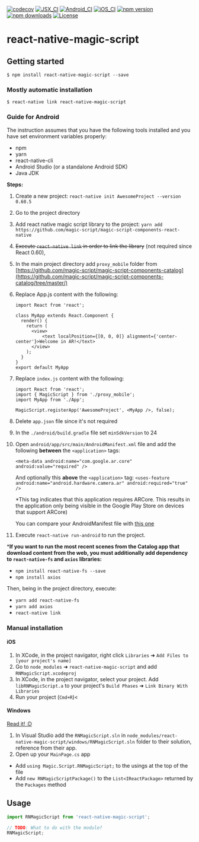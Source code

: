 [![codecov](https://codecov.io/gh/magic-script/magic-script-components-react-native/branch/master/graph/badge.svg?token=gZKfulNJa4)](https://codecov.io/gh/magic-script/magic-script-components-react-native)
[![JSX_CI](https://github.com/magic-script/magic-script-components-react-native/workflows/Unit%20tests%20JavaScript/badge.svg)](https://github.com/magic-script/magic-script-components-react-native/actions)
[![Android_CI](https://github.com/magic-script/magic-script-components-react-native/workflows/Unit%20tests%20Android/badge.svg)](https://github.com/magic-script/magic-script-components-react-native/actions)
[![iOS_CI](https://github.com/magic-script/magic-script-components-react-native/workflows/Unit%20tests%20iOS/badge.svg)](https://github.com/magic-script/magic-script-components-react-native/actions)
[![npm version](https://badge.fury.io/js/magic-script-components-react-native.svg)](https://badge.fury.io/js/magic-script-components-react-native)
[![npm downloads](https://img.shields.io/npm/dt/magic-script-components-react-native.svg)](https://www.npmjs.com/package/magic-script-components-react-native)
[![License](https://img.shields.io/:license-Apache%202.0-blue.svg)](LICENSE)


# react-native-magic-script

## Getting started

`$ npm install react-native-magic-script --save`

### Mostly automatic installation

`$ react-native link react-native-magic-script`


### Guide for Android

The instruction assumes that you have the following tools installed and you have set environment variables properly:
- npm
- yarn
- react-native-cli
- Android Studio (or a standalone Android SDK)
- Java JDK

**Steps:**
1. Create a new project: 
`react-native init AwesomeProject --version 0.60.5`
2. Go to the project directory
3. Add react native magic script library to the project:
	 `yarn add https://github.com/magic-script/magic-script-components-react-native`
4. ~~Execute `react-native link` in order to link the library~~ (not required since React 0.60),
5. In the main project directory add `proxy_mobile` folder from [https://github.com/magic-script/magic-script-components-catalog](https://github.com/magic-script/magic-script-components-catalog/tree/master/)
6. Replace App.js content with the following:
	```
	import React from 'react';

	class MyApp extends React.Component {
	  render() {
	    return (
	      <view>
	          <text localPosition={[0, 0, 0]} alignment={'center-center'}>Welcome in AR!</text>
	      </view>
	    );
	  }
	}
	export default MyApp
	
	```

7. Replace `index.js` content with the following:
	```
	import React from 'react';
	import { MagicScript } from './proxy_mobile';
	import MyApp from './App';

	MagicScript.registerApp('AwesomeProject', <MyApp />, false);
	
	```

8. Delete `app.json` file since it's not required
9. In the `./android/build.gradle` file set `minSdkVersion` to 24
10. Open `android/app/src/main/AndroidManifest.xml` file and add the following **between** the `<application>` tags:

	`<meta-data
    android:name="com.google.ar.core"
    android:value="required" />`

	And optionally this **above** the `<application>` tag:
	`<uses-feature
        android:name="android.hardware.camera.ar"
        android:required="true" />`
        
	*This tag indicates that this application requires ARCore. This results in the application
only being visible in the Google Play Store on devices that support ARCore)

	You can compare your AndroidManifest file with [this one](https://github.com/magic-script/magic-script-components-catalog/blob/master/android/app/src/main/AndroidManifest.xml)

11. Execute `react-native run-android` to run the project.

***If you want to run the most recent scenes from the Catalog app that download content from the web, you must additionally add dependency to `react-native-fs` and `axios` libraries:**

- `npm install react-native-fs --save`
- `npm install axios`

Then, being in the project directory, execute:
- `yarn add react-native-fs`
- `yarn add axios`
- `react-native link`


### Manual installation

#### iOS

1. In XCode, in the project navigator, right click `Libraries` ➜ `Add Files to [your project's name]`
2. Go to `node_modules` ➜ `react-native-magic-script` and add `RNMagicScript.xcodeproj`
3. In XCode, in the project navigator, select your project. Add `libRNMagicScript.a` to your project's `Build Phases` ➜ `Link Binary With Libraries`
4. Run your project (`Cmd+R`)<


#### Windows
[Read it! :D](https://github.com/ReactWindows/react-native)

1. In Visual Studio add the `RNMagicScript.sln` in `node_modules/react-native-magic-script/windows/RNMagicScript.sln` folder to their solution, reference from their app.
2. Open up your `MainPage.cs` app
  - Add `using Magic.Script.RNMagicScript;` to the usings at the top of the file
  - Add `new RNMagicScriptPackage()` to the `List<IReactPackage>` returned by the `Packages` method


## Usage
```javascript
import RNMagicScript from 'react-native-magic-script';

// TODO: What to do with the module?
RNMagicScript;
```
  
